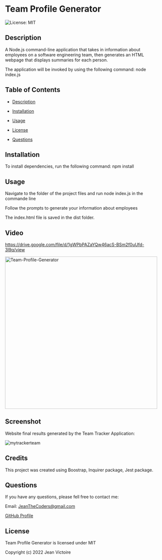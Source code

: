# Team Profile Generator

![License: MIT](https://img.shields.io/static/v1?label=License&message=mit&color=blue)

## Description

A Node.js command-line application that takes in information about employees on a software engineering team, then generates an HTML webpage that displays summaries for each person.

The application will be invoked by using the following command: node index.js

## Table of Contents

- [Description](#Description)

- [Installation](#Installation)

- [Usage](#Usage)

- [License](#License)

- [Questions](#Questions)

## Installation

To install dependencies, run the following command: npm install

## Usage

Navigate to the folder of the project files and run node index.js in the commande line

Follow the prompts to generate your information about employees

The index.html file is saved in the dist folder.

## Video

https://drive.google.com/file/d/1gWPbPAZaYQw46acS-BSm2f0uUfd-3l9q/view

<img src="./Team-Profile-Generator.gif" alt="Team-Profile-Generator" height="500">

## Screenshot

Website final results generated by the Team Tracker Application:

![mytrackerteam](https://user-images.githubusercontent.com/100246393/171489552-d6447e7f-51d9-4536-8e51-57db49eb17a0.png)


## Credits

This project was created using Boostrap, Inquirer package, Jest package.

## Questions

If you have any questions, please fell free to contact me:

Email: JeanTheCoders@gmail.com

[GitHub Profile](https://github.com/JeanVictoire)

## License

Team Profile Generator is licensed under MIT

Copyright (c) 2022 Jean Victoire
